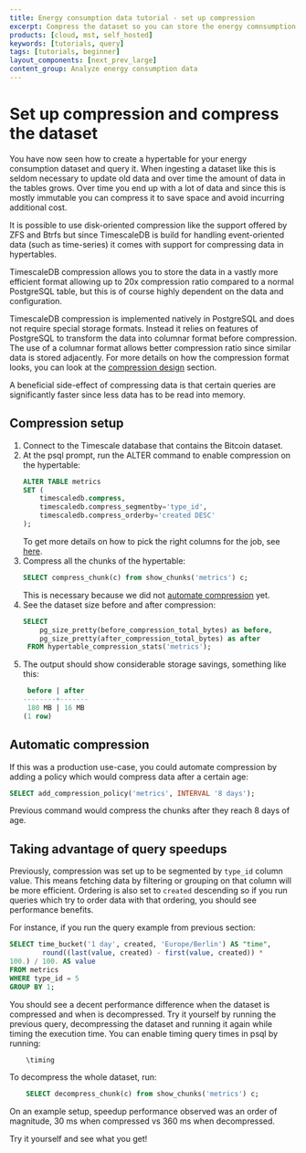 ```yaml
---
title: Energy consumption data tutorial - set up compression
excerpt: Compress the dataset so you can store the energy comnsumption data more efficiently
products: [cloud, mst, self_hosted]
keywords: [tutorials, query]
tags: [tutorials, beginner]
layout_components: [next_prev_large]
content_group: Analyze energy consumption data
---
```


# Set up compression and compress the dataset

You have now seen how to create a hypertable for your energy consumption
dataset and query it. When ingesting a dataset like this
is seldom necessary to update old data and over time the amount of
data in the tables grows. Over time you end up with a lot of data and
since this is mostly immutable you can compress it to save space and
avoid incurring additional cost.

It is possible to use disk-oriented compression like the support
offered by ZFS and Btrfs but since TimescaleDB is build for handling
event-oriented data (such as time-series) it comes with support for
compressing data in hypertables.

TimescaleDB compression allows you to store the data in a vastly more
efficient format allowing up to 20x compression ratio compared to a
normal PostgreSQL table, but this is of course highly dependent on the
data and configuration.

TimescaleDB compression is implemented natively in PostgreSQL and does
not require special storage formats. Instead it relies on features of
PostgreSQL to transform the data into columnar format before
compression. The use of a columnar format allows better compression
ratio since similar data is stored adjacently. For more details on how
the compression format looks, you can look at the [compression
design][compression-design] section.

A beneficial side-effect of compressing data is that certain queries
are significantly faster since less data has to be read into
memory.

<Procedure>

## Compression setup

1.  Connect to the Timescale database that contains the Bitcoin dataset.
1.  At the psql prompt, run the ALTER command to enable compression on the hypertable:
    ```sql
    ALTER TABLE metrics 
    SET (
        timescaledb.compress, 
        timescaledb.compress_segmentby='type_id', 
        timescaledb.compress_orderby='created DESC'
    );
    ``` 
    To get more details on how to pick the right columns for the job, see [here][segment-by-columns].
1.  Compress all the chunks of the hypertable:
    ```sql
    SELECT compress_chunk(c) from show_chunks('metrics') c;
    ```
    This is necessary because we did not [automate compression][automatic-compression] yet.
1.  See the dataset size before and after compression:
    ```sql
    SELECT 
        pg_size_pretty(before_compression_total_bytes) as before,
        pg_size_pretty(after_compression_total_bytes) as after
     FROM hypertable_compression_stats('metrics');
    ```
1.  The output should show considerable storage savings, something like this:
    ```sql
     before | after 
    --------+-------
     180 MB | 16 MB
    (1 row)
    ```

</Procedure>

## Automatic compression


If this was a production use-case, you could automate compression by adding a policy which would compress data after a certain age:

```sql
SELECT add_compression_policy('metrics', INTERVAL '8 days');
```

Previous command would compress the chunks after they reach 8 days of age.


## Taking advantage of query speedups


Previously, compression was set up to be segmented by `type_id` column value.
This means fetching data by filtering or grouping on that column will be 
more efficient. Ordering is also set to `created` descending so if you run queries
which try to order data with that ordering, you should see performance benefits. 

For instance, if you run the query example from previous section:
```sql
SELECT time_bucket('1 day', created, 'Europe/Berlin') AS "time",
        round((last(value, created) - first(value, created)) * 
100.) / 100. AS value
FROM metrics                                   
WHERE type_id = 5
GROUP BY 1;
```

You should see a decent performance difference when the dataset is compressed and
when is decompressed. Try it yourself by running the previous query, decompressing
the dataset and running it again while timing the execution time. You can enable
timing query times in psql by running:

```sql
    \timing
```

To decompress the whole dataset, run:
```sql
    SELECT decompress_chunk(c) from show_chunks('metrics') c;
```

On an example setup, speedup performance observed was an order of magnitude,
30 ms when compressed vs 360 ms when decompressed.

Try it yourself and see what you get!


[segment-by-columns]: /use-timescale/:currentVersion:/compression/about-compression/#segment-by-columns
[automatic-compression]: /tutorials/:currentVersion:/energy-data/compress-energy/#automatic-compression
[compression-design]: /use-timescale/:currentVersion:/compression/compression-design/
